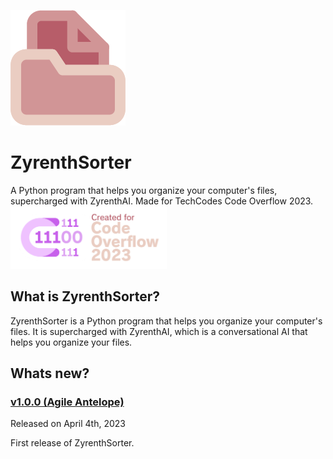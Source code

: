 ![ZyrenthSorter](https://github.com/Marcus5408/ZyrenthSorter/blob/main/assets/images/ZyrenthSorter_Logo.png)
# ZyrenthSorter
 
A Python program that helps you organize your computer's files, supercharged with ZyrenthAI. Made for TechCodes Code Overflow 2023.
<br>
<a href="[https://codeoverflow.devpost.com](https://codeoverflow.devpost.com)"><img src="https://github.com/Marcus5408/ZyrenthSorter/blob/main/assets/images/code_overflow_mark.png" alt="Code Overflow 2023" width="250" height="100"></a>

## What is ZyrenthSorter?

ZyrenthSorter is a Python program that helps you organize your computer's files. It is supercharged with ZyrenthAI, which is a conversational AI that helps you organize your files. 

## Whats new?

### [v1.0.0 (Agile Antelope)](changelogs/v1.0.0.md)

Released on April 4th, 2023

First release of ZyrenthSorter.
